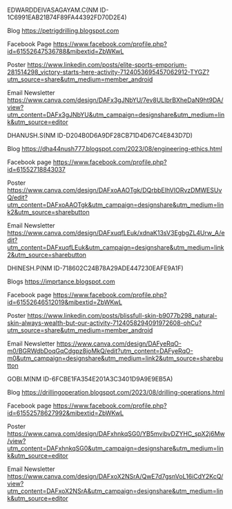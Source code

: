 EDWARDDEIVASAGAYAM.C(NM ID-1C6991EAB21B74F89FA44392FD70D2E4)

Blog 
https://petrigdrilling.blogspot.com

Facebook Page 
https://www.facebook.com/profile.php?id=61552647536788&mibextid=ZbWKwL

Poster 
https://www.linkedin.com/posts/elite-sports-emporium-281514298_victory-starts-here-activity-7124053695457062912-TYGZ?utm_source=share&utm_medium=member_android

Email Newsletter https://www.canva.com/design/DAFx3gJNbYU/7ev8ULIbrBXheDaN9ht9DA/view?utm_content=DAFx3gJNbYU&utm_campaign=designshare&utm_medium=link&utm_source=editor


DHANUSH.S(NM ID-D204B0D6A9DF28CB71D4D67C4E843D7D)

Blog
https://dha44nush777.blogspot.com/2023/08/engineering-ethics.html

Facebook page
https://www.facebook.com/profile.php?id=61552718843037

Poster
https://www.canva.com/design/DAFxoAAOTgk/DQrbbEIhVIORvzDMWESUvQ/edit?utm_content=DAFxoAAOTgk&utm_campaign=designshare&utm_medium=link2&utm_source=sharebutton

Email Newsletter
https://www.canva.com/design/DAFxuqfLEuk/xdnaK13sV3EgbgZL4Urw_A/edit?utm_content=DAFxuqfLEuk&utm_campaign=designshare&utm_medium=link2&utm_source=sharebutton

DHINESH.P(NM ID-718602C24B78A29ADE447230EAFE9A1F)

Blogs
 https://imprtance.blogspot.com

Facebook page
 https://www.facebook.com/profile.php?id=61552646512019&mibextid=ZbWKwL

Poster
https://www.linkedin.com/posts/blissfull-skin-b9077b298_natural-skin-always-wealth-but-our-activity-7124058294091972608-ohCu?utm_source=share&utm_medium=member_android

Email Newsletter
 https://www.canva.com/design/DAFyeRqO-m0/BGRWdbDoqGqCdgpz8joMkQ/edit?utm_content=DAFyeRqO-m0&utm_campaign=designshare&utm_medium=link2&utm_source=sharebutton

GOBI.M(NM ID-6FCBE1FA354E201A3C3401D9A9E9EB5A)

Blog
https://drillingoperation.blogspot.com/2023/08/drilling-operations.html

Facebook page 
https://www.facebook.com/profile.php?id=61552578627992&mibextid=ZbWKwL

Poster
https://www.canva.com/design/DAFxhnkqSG0/YB5mvibvDZYHC_spX2j6Mw/view?utm_content=DAFxhnkqSG0&utm_campaign=designshare&utm_medium=link&utm_source=editor

Email Newsletter
https://www.canva.com/design/DAFxoX2NSrA/QwE7d7gsnVoL16iCdY2KcQ/view?utm_content=DAFxoX2NSrA&utm_campaign=designshare&utm_medium=link&utm_source=editor

